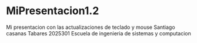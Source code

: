 # MiPresentacion1.2
Mi presentacion con las actualizaciones de teclado y mouse
Santiago casanas Tabares
2025301
Escuela de ingenieria de sistemas y computacion
